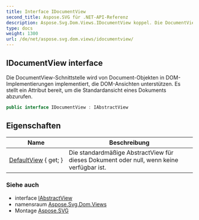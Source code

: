 ```yaml
---
title: Interface IDocumentView
second_title: Aspose.SVG für .NET-API-Referenz
description: Aspose.Svg.Dom.Views.IDocumentView koppel. Die DocumentViewSchnittstelle wird von DocumentObjekten in DOMImplementierungen implementiert die DOMAnsichten unterstützen. Es stellt ein Attribut bereit um die Standardansicht eines Dokuments abzurufen.
type: docs
weight: 1300
url: /de/net/aspose.svg.dom.views/idocumentview/
---
```

## IDocumentView interface

Die DocumentView-Schnittstelle wird von Document-Objekten in DOM-Implementierungen implementiert, die DOM-Ansichten unterstützen. Es stellt ein Attribut bereit, um die Standardansicht eines Dokuments abzurufen.

```csharp
public interface IDocumentView : IAbstractView
```

## Eigenschaften

| Name | Beschreibung |
| --- | --- |
| [DefaultView](../../aspose.svg.dom.views/idocumentview/defaultview/) { get; } | Die standardmäßige AbstractView für dieses Dokument oder null, wenn keine verfügbar ist. |

### Siehe auch

* interface [IAbstractView](../iabstractview/)
* namensraum [Aspose.Svg.Dom.Views](../../aspose.svg.dom.views/)
* Montage [Aspose.SVG](../../)


